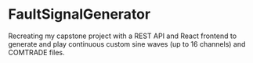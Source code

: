 # FaultSignalGenerator
Recreating my capstone project with a REST API and React frontend to generate and play continuous custom sine waves (up to 16 channels) and COMTRADE files.

